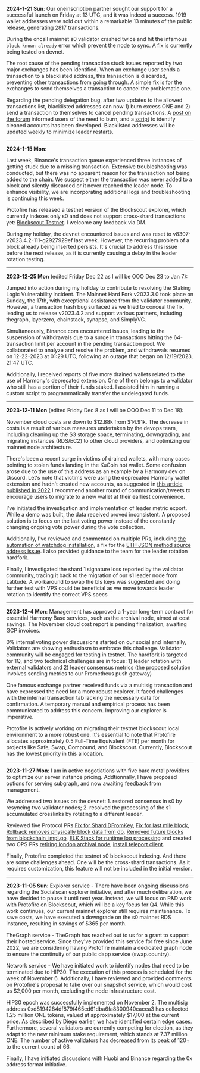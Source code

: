 **2024-1-21 Sun**:
Our oneinscription partner sought our support for a successful launch on Friday at 13 UTC, and it was indeed a success. 1919 wallet addresses were sold out within a remarkable 13 minutes of the public release, generating 2817 transactions. 

During the oncall mainnet s0 validator crashed twice and hit the infamous `block known already` error which prevent the node to sync. A fix is currently being tested on devnet.

The root cause of the pending transaction stuck issues reported by two major exchanges has been identified. When an exchange user sends a transaction to a blacklisted address, this transaction is discarded, preventing other transactions from going through. A simple fix is for the exchanges to send themselves a transaction to cancel the problematic one.

Regarding the pending delegation bug, after two updates to the allowed transactions list, blacklisted addresses can now 1) burn excess ONE and 2) send a transaction to themselves to cancel pending transactions. A [post on the forum](https://talk.harmony.one/t/technical-incident-report-staking-logic-vulnerability-and-exploitation/23660/15?u=sophoah) informed users of the need to burn, and a [script](https://github.com/harmony-one/ansible/pull/102) to identify cleaned accounts has been developed. Blacklisted addresses will be updated weekly to minimize leader restarts.

---
**2024-1-15 Mon**:

Last week, Binance's transaction queue experienced three instances of getting stuck due to a missing transaction. Extensive troubleshooting was conducted, but there was no apparent reason for the transaction not being added to the chain. We suspect either the transaction was never added to a block and silently discarded or it never reached the leader node. To enhance visibility, we are incorporating additional logs and troubleshooting is continuing this week.

Protofire has released a testnet version of the Blockscout explorer, which currently indexes only s0 and does not support cross-shard transactions yet: [Blockscout Testnet](https://bs-harmony-testnet.protofire.io/). I welcome any feedback via DM.

During my holiday, the devnet encountered issues and was reset to v8307-v2023.4.2-111-g2927929ef last week. However, the recurring problem of a block already being inserted persists. It's crucial to address this issue before the next release, as it is currently causing a delay in the leader rotation testing.

---
**2023-12-25 Mon** (edited Friday Dec 22 as I will be OOO Dec 23 to Jan 7):

Jumped into action during my holiday to contribute to resolving the Staking Logic Vulnerability Incident. The Mainnet Hard Fork v2023.3.0 took place on Sunday, the 17th, with exceptional assistance from the validator community. However, a transaction hash bug surfaced as we tried to conceal the fix, leading us to release v2023.4.2 and support various partners, including thegraph, layerzero, chainstack, synapse, and SimplyVC.

Simultaneously, Binance.com encountered issues, leading to the suspension of withdrawals due to a surge in transactions hitting the 64-transaction limit per account in the pending transaction pool. We collaborated to analyze and resolve the problem, and withdrawals resumed on 12-22-2023 at 01:29 UTC, following an outage that began on 12/19/2023, 21:47 UTC.

Additionally, I received reports of five more drained wallets related to the use of Harmony's deprecated extension. One of them belongs to a validator who still has a portion of their funds staked. I assisted him in running a custom script to programmatically transfer the undelegated funds.

---
**2023-12-11 Mon** (edited Friday Dec 8 as I will be OOO Dec 11 to Dec 18):

November cloud costs are down to $12.88k from $14.91k. The decrease in costs is a result of various measures undertaken by the devops team, including cleaning up the S3 storage space, terminating, downgrading, and migrating instances (RDS/EC2) to other cloud providers, and optimizing our mainnet node architecture.

There's been a recent surge in victims of drained wallets, with many cases pointing to stolen funds landing in the KuCoin hot wallet. Some confusion arose due to the use of this address as an example by a Harmony dev on Discord. Let's note that victims were using the deprecated Harmony wallet extension and hadn't created new accounts, as suggested in [this article published in 2022](https://harmonyone.notion.site/Wallet-Security-and-Your-Assets-665171c3857a4510abedc44f3b929bd1) I recommend another round of communication/tweets to encourage users to migrate to a new wallet at their earliest convenience.

I've initiated the investigation and implementation of leader metric export. While a demo was built, the data received proved inconsistent. A proposed solution is to focus on the last voting power instead of the constantly changing ongoing vote power during the vote collection.

Additionally, I've reviewed and commented on multiple PRs, including [the automation of watchdog installation](https://github.com/harmony-one/ansible/pull/90), a fix for the [ETH JSON method source address issue](https://github.com/harmony-one/harmony/pull/4575). I also provided guidance to the team for the leader rotation hardfork.

Finally, I investigated the shard 1 signature loss reported by the validator community, tracing it back to the migration of our s1 leader node from Latitude. A workaround to swap the bls keys was suggested and doing further test with VPS could be beneficial as we move towards leader rotation to identify the correct VPS specs

---
**2023-12-4 Mon**:
Management has approved a 1-year long-term contract for essential Harmony Base services, such as the archival node, aimed at cost savings. The November cloud cost report is pending finalization, awaiting GCP invoices.

0% internal voting power discussions started on our social and internally, Validators are showing enthusiasm to embrace this challenge. Validator community will be engaged for testing in testnet. The hardfork is targeted for 1Q, and two technical challenges are in focus: 1) leader rotation with external validators and 2) leader consensus metrics (the proposed solution involves sending metrics to our Prometheus push gateway)

One famous exchange partner received funds via a multisig transaction and have expressed the need for a more robust explorer. It faced challenges with the internal transaction tab lacking the necessary data for confirmation. A temporary manual and empirical process has been communicated to address this concern. Improving our explorer is imperative.

Protofire is actively working on migrating their testnet blockscout local environment to a more robust one. It's essential to note that Protofire allocates approximately 0.5 Full-Time Equivalent (FTE) per month for projects like Safe, Swap, Compound, and Blockscout. Currently, Blockscout has the lowest priority in this allocation.
 
---
**2023-11-27 Mon**:
I am in active negotiations with five bare metal providers to optimize our server instance pricing. 
Addtionnally, I have proposed options for serving subgraph, and now awaiting feedback from management.

We addressed two issues on the devnet: 1. restored consensus in s0 by resyncing two validator nodes; 2. resolved the processing of the s1 accumulated crosslinks by rotating to a different leader.

Reviewed five Protocol PRs [Fix for ShardIDFromKey](https://github.com/harmony-one/harmony/pull/4566), [Fix for last mile block](https://github.com/harmony-one/harmony/pull/4567), [Rollback removes physically block data from db](https://github.com/harmony-one/harmony/pull/4568), [Removed future blocks from blockchain_impl.go](https://github.com/harmony-one/harmony/pull/4569), [ELK Stack for runtime log processing](https://github.com/harmony-one/harmony/pull/4570) and created two OPS PRs [retiring london archival node](https://github.com/harmony-one/elastic-rpc-infra/pull/20), [install teleport client](https://github.com/harmony-one/ansible/pull/87). 

Finally, Protofire completed the testnet s0 blockscout indexing. And there are some challenges ahead. One will be the cross-shard transactions. As it requires customization, this feature will not be included in the initial version.

---

**2023-11-05 Sun**: Explorer service - There have been ongoing discussions regarding the Socialscan explorer initiative, and after much deliberation, we have decided to pause it until next year. Instead, we will focus on R&D work with Protofire on Blockscout, which will be a key focus for Q4. While this work continues, our current mainnet explorer still requires maintenance. To save costs, we have executed a downgrade on the s0 mainnet RDS instance, resulting in savings of $365 per month.

TheGraph service - TheGraph has reached out to us for a grant to support their hosted service. Since they've provided this service for free since June 2022, we are considering having Protofire maintain a dedicated graph node to ensure the continuity of our public dapp service (swap.country). 

Network service - We have initiated work to identify nodes that need to be terminated due to HIP30. The execution of this process is scheduled for the week of November 6. Additionally, I have reviewed and provided comments on Protofire's proposal to take over our snapshot service, which would cost us $2,000 per month, excluding the node infrastructure cost.

HIP30 epoch was successfully implemented on November 2. The multisig address 0xd8194284df879f465ed61dba6fa8300940cacea3 has collected 1.25 million ONE tokens, valued at approximately $17,100 at the current price. As described by Diego earlier, we have identified certain edge cases. Furthermore, several validators are currently competing for election, as they adapt to the new minimum stake requirement, which stands at 7.37 million ONE. The number of active validators has decreased from its peak of 120+ to the current count of 66.

Finally, I have initiated discussions with Huobi and Binance regarding the 0x address format initiative.
